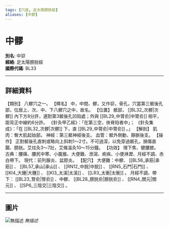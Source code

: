 ```yaml
---
tags: [穴道, 足太陽膀胱經]
aliases: [中髎]
---
```


# 中髎

**別名**: 中窌  
**經絡**: 足太陽膀胱經  
**國際代碼**: BL33  

---

## 詳細資料
【類別】
八髎穴之一。
【釋名】
中，中間、髎，又作窌，骨孔。穴當第三骶後孔部，位居上、次、中、下八髎穴之中，故名。
【位置】
骶部， [[BL32_次髎|次髎]] 內下方8分許，適對第3骶後孔凹陷處；外與 [[BL29_中膂俞|中膂俞]] 相平，距背正中線約6分許。
《針灸甲乙經》：「在第三空，俠脊陷者中」；
《針灸集成》：「在 [[BL32_次髎|次髎]] 下，直 [[BL29_中膂俞|中膂俞]] 。」
【解剖】
肌肉：臀大肌起始部。
神經：第三骶神經後支。
血管：骶外側動、靜脈後支。
【操作】
正對骶後孔直刺或略向上斜刺1～2寸。不可過深，以免穿過骶孔，損傷直腸、膀胱。艾炷灸3～7壯，艾條溫灸10～15分鐘。
【功效】
理下焦、健腰膝。
古典：腰痛、腰尻中寒、小腹脹、大便難、泄瀉、痢疾、小便淋瀝、月經不調、赤白帶下。
現代：前列腺炎、盆腔炎。
【配穴】
大便難：中髎、 [[BL56_承筋|承筋]] 、 [[BL57_承山|承山]] 、 [[RN12_中脘|中脘]] 、 [[RN5_石門|石門]] 、 [[KI4_大鍾|大鍾]] 、 [[KI3_太溪|太溪]] 、 [[LR3_太衝|太衝]] 。
月經不調、帶下： [[BL23_腎俞|腎俞]] 、中髎、 [[BL28_膀胱俞|膀胱俞]] 、 [[RN4_關元|關元]] 、 [[SP6_三陰交|三陰交]] 。

---

## 圖片
![無描述](https://yibian.hopto.org/pic/shu16/263.gif)
_無描述_

